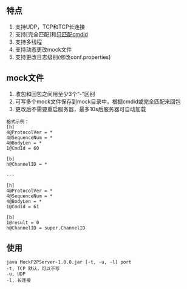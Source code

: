 ## 特点
1. 支持UDP，TCP和TCP长连接
2. 支持[完全匹配]和[只匹配cmdid](修改conf.properties)
3. 支持多线程
4. 支持动态更改mock文件
5. 支持更改日志级别(修改conf.properties)

## mock文件
1. 收包和回包之间用至少3个“-”区别
2. 可写多个mock文件保存到mock目录中，根据cmdid或完全匹配来回包
3. 更改后不需要重启服务器，最多10s后服务器可自动加载

```
格式示例：
[h]
4@ProtocolVer = *
4@SequenceNum = *
4@BodyLen = *
1@CmdId = 60

[b]
h@ChannelID = *

---

[h]
4@ProtocolVer = *
4@SequenceNum = *
4@BodyLen = *
1@CmdId = 61

[b]
1@result = 0
h@ChannelID = super.ChannelID
```

## 使用
```
java MockP2PServer-1.0.0.jar [-t, -u, -l] port
-t, TCP 默认，可以不写
-u, UDP
-l, 长连接
```